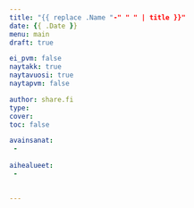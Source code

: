 ```yaml
---
title: "{{ replace .Name "-" " " | title }}"
date: {{ .Date }}
menu: main
draft: true

ei_pvm: false
naytakk: true
naytavuosi: true
naytapvm: false

author: share.fi
type: 
cover:
toc: false

avainsanat:
 - 
 
aihealueet:
 - 
 

---
```


